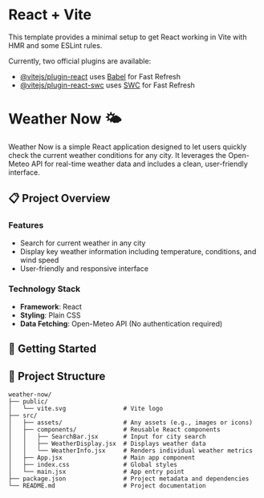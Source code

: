 # React + Vite

This template provides a minimal setup to get React working in Vite with HMR and some ESLint rules.

Currently, two official plugins are available:

- [@vitejs/plugin-react](https://github.com/vitejs/vite-plugin-react/blob/main/packages/plugin-react/README.md) uses [Babel](https://babeljs.io/) for Fast Refresh
- [@vitejs/plugin-react-swc](https://github.com/vitejs/vite-plugin-react-swc) uses [SWC](https://swc.rs/) for Fast Refresh

# Weather Now 🌤️

Weather Now is a simple React application designed to let users quickly check the current weather conditions for any city. It leverages the Open-Meteo API for real-time weather data and includes a clean, user-friendly interface.

## 📋 Project Overview

### Features

- Search for current weather in any city
- Display key weather information including temperature, conditions, and wind speed
- User-friendly and responsive interface

### Technology Stack

- **Framework**: React
- **Styling**: Plain CSS
- **Data Fetching**: Open-Meteo API (No authentication required)

## 🚀 Getting Started

## 📂 Project Structure

```plaintext
weather-now/
├── public/
│   └── vite.svg                # Vite logo
├── src/
│   ├── assets/                 # Any assets (e.g., images or icons)
│   ├── components/             # Reusable React components
│   │   ├── SearchBar.jsx       # Input for city search
│   │   ├── WeatherDisplay.jsx  # Displays weather data
│   │   └── WeatherInfo.jsx     # Renders individual weather metrics
│   ├── App.jsx                 # Main app component
│   ├── index.css               # Global styles
│   └── main.jsx                # App entry point
├── package.json                # Project metadata and dependencies
└── README.md                   # Project documentation
```
